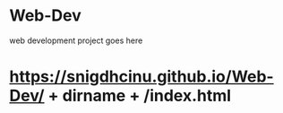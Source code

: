 # Web-Dev
web development project goes here

# https://snigdhcinu.github.io/Web-Dev/ + dirname + /index.html
